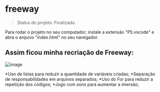 # freeway

> Status do projeto: Finalizado.

Para rodar o projeto no seu computador, instale a extensão "P5.vscode" e abra o arquivo "index.html" no seu navegador.

## Assim ficou minha recriação de Freeway:
![image](https://user-images.githubusercontent.com/110543447/228350878-9b280470-4f23-4317-a016-df0080827486.png)

*Uso de listas para reduzir a quantidade de variáveis criadas;
*Separação de responsabilidades em arquivos separados;
*Uso do For para reduzir a repetição dos códigos;
*Jogo com sons para aumentar a imersão;
